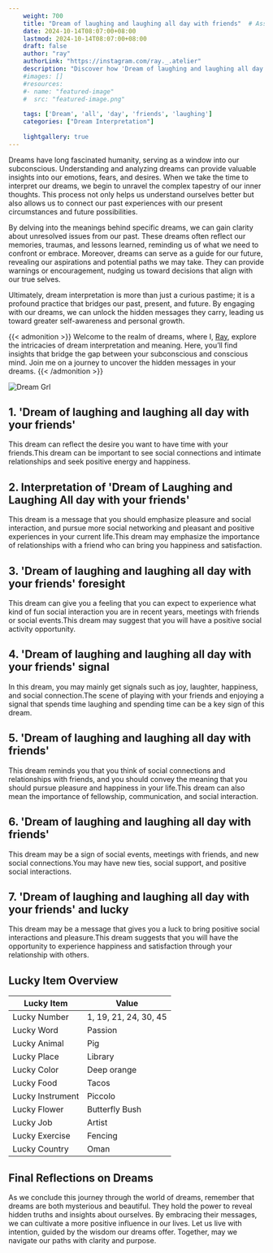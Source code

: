 ```yaml
---
    weight: 700
    title: "Dream of laughing and laughing all day with friends"  # Assuming 'title' column exists
    date: 2024-10-14T08:07:00+08:00
    lastmod: 2024-10-14T08:07:00+08:00
    draft: false
    author: "ray"
    authorLink: "https://instagram.com/ray._.atelier"
    description: "Discover how 'Dream of laughing and laughing all day with friends' can interpret your future and uncover its significant meanings in your life."
    #images: []
    #resources:
    #- name: "featured-image"
    #  src: "featured-image.png"
    
    tags: ['Dream', 'all', 'day', 'friends', 'laughing']
    categories: ["Dream Interpretation"]
    
    lightgallery: true
---
```

    
Dreams have long fascinated humanity, serving as a window into our subconscious. Understanding and analyzing dreams can provide valuable insights into our emotions, fears, and desires. When we take the time to interpret our dreams, we begin to unravel the complex tapestry of our inner thoughts. This process not only helps us understand ourselves better but also allows us to connect our past experiences with our present circumstances and future possibilities.

By delving into the meanings behind specific dreams, we can gain clarity about unresolved issues from our past. These dreams often reflect our memories, traumas, and lessons learned, reminding us of what we need to confront or embrace. Moreover, dreams can serve as a guide for our future, revealing our aspirations and potential paths we may take. They can provide warnings or encouragement, nudging us toward decisions that align with our true selves.

Ultimately, dream interpretation is more than just a curious pastime; it is a profound practice that bridges our past, present, and future. By engaging with our dreams, we can unlock the hidden messages they carry, leading us toward greater self-awareness and personal growth.

{{< admonition >}}
Welcome to the realm of dreams, where I, [Ray](https://instagram.com/ray._.atelier), explore the intricacies of dream interpretation and meaning. Here, you’ll find insights that bridge the gap between your subconscious and conscious mind. Join me on a journey to uncover the hidden messages in your dreams.
{{< /admonition >}}

![Dream Grl](https://cdn.pixabay.com/photo/2017/11/02/03/35/gothic-2910057_1280.jpg "Dream Grl")

## 1. 'Dream of laughing and laughing all day with your friends'
This dream can reflect the desire you want to have time with your friends.This dream can be important to see social connections and intimate relationships and seek positive energy and happiness.

## 2. Interpretation of 'Dream of Laughing and Laughing All day with your friends'
This dream is a message that you should emphasize pleasure and social interaction, and pursue more social networking and pleasant and positive experiences in your current life.This dream may emphasize the importance of relationships with a friend who can bring you happiness and satisfaction.

## 3. 'Dream of laughing and laughing all day with your friends' foresight
This dream can give you a feeling that you can expect to experience what kind of fun social interaction you are in recent years, meetings with friends or social events.This dream may suggest that you will have a positive social activity opportunity.

## 4. 'Dream of laughing and laughing all day with your friends' signal
In this dream, you may mainly get signals such as joy, laughter, happiness, and social connection.The scene of playing with your friends and enjoying a signal that spends time laughing and spending time can be a key sign of this dream.

## 5. 'Dream of laughing and laughing all day with friends'
This dream reminds you that you think of social connections and relationships with friends, and you should convey the meaning that you should pursue pleasure and happiness in your life.This dream can also mean the importance of fellowship, communication, and social interaction.

## 6. 'Dream of laughing and laughing all day with friends'
This dream may be a sign of social events, meetings with friends, and new social connections.You may have new ties, social support, and positive social interactions.

## 7. 'Dream of laughing and laughing all day with your friends' and lucky
This dream may be a message that gives you a luck to bring positive social interactions and pleasure.This dream suggests that you will have the opportunity to experience happiness and satisfaction through your relationship with others.

## Lucky Item Overview
| Lucky Item          | Value              |
|---------------|--------------------|
| Lucky Number        | 1, 19, 21, 24, 30, 45  |
| Lucky Word          | Passion |
| Lucky Animal        | Pig |
| Lucky Place         | Library     |
| Lucky Color         | Deep orange     |
| Lucky Food          | Tacos      |
| Lucky Instrument    | Piccolo |
| Lucky Flower        | Butterfly Bush    |
| Lucky Job           | Artist       |
| Lucky Exercise      | Fencing  |
| Lucky Country       | Oman    |


##  Final Reflections on Dreams

As we conclude this journey through the world of dreams, remember that dreams are both mysterious and beautiful. They hold the power to reveal hidden truths and insights about ourselves. By embracing their messages, we can cultivate a more positive influence in our lives. Let us live with intention, guided by the wisdom our dreams offer. Together, may we navigate our paths with clarity and purpose.
